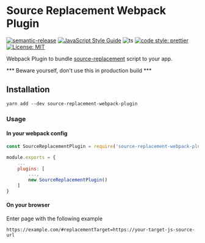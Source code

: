 # Source Replacement Webpack Plugin

[![semantic-release](https://img.shields.io/badge/semantic-release-e10079.svg?logo=semantic-release)](https://github.com/semantic-release/semantic-release)
[![JavaScript Style Guide](https://img.shields.io/badge/code_style-standard-brightgreen.svg)](https://standardjs.com)
![ts](https://badgen.net/badge/Built%20With/TypeScript/blue) [![code style: prettier](https://img.shields.io/badge/code_style-prettier-ff69b4.svg?style=flat-square)](https://github.com/prettier/prettier)
[![License: MIT](https://img.shields.io/badge/License-MIT-yellow.svg)](https://opensource.org/licenses/MIT)

Webpack Plugin to bundle [source-replacement](https://github.com/wongnai/source-replacement) script to your app.

*** Beware yourself, don't use this in production build ***

## Installation

```
yarn add --dev source-replacement-webpack-plugin
```

### Usage

#### In your webpack config

```js
const SourceReplacementPlugin = require('source-replacement-webpack-plugin')

module.exports = {
    ...
    plugins: [
        ...,
        new SourceReplacementPlugin()
    ]
}
```

#### On your browser

Enter page with the following example

```
https://example.com/#replacementTarget=https://your-target-js-source-url
```
